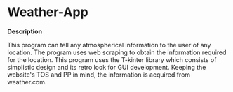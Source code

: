 # Weather-App

**Description**

This program can tell any atmospherical information to the user of any location. The program uses web scraping to obtain the information required for the location. This program uses the T-kinter library which consists of simplistic design and its retro look for GUI development. Keeping the website's TOS and PP in mind, the information is acquired from weather.com.
